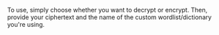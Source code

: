 To use, simply choose whether you want to decrypt or encrypt. Then, provide your ciphertext and the name of the custom wordlist/dictionary you're using.
